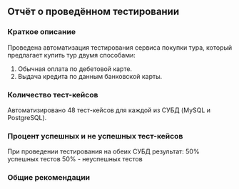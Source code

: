 ## Отчёт о проведённом тестировании
### Краткое описание
Проведена автоматизация тестирования сервиса покупки тура, который предлагает купить тур двумя способами:
1. Обычная оплата по дебетовой карте.
2. Выдача кредита по данным банковской карты.
### Количество тест-кейсов
Автоматизировано 48 тест-кейсов для каждой из СУБД (MySQL и PostgreSQL).
### Процент успешных и не успешных тест-кейсов
При проведении тестирования на обеих СУБД результат:
50% успешных тестов
50% - неуспешных тестов

### Общие рекомендации